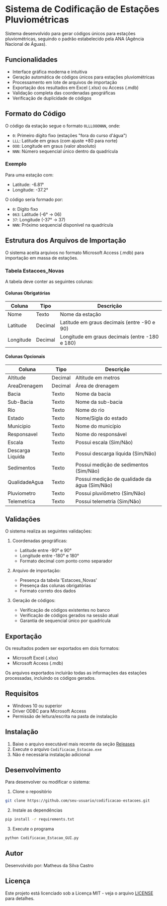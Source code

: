 # Sistema de Codificação de Estações Pluviométricas

Sistema desenvolvido para gerar códigos únicos para estações pluviométricas, seguindo o padrão estabelecido pela ANA (Agência Nacional de Águas).

## Funcionalidades

- Interface gráfica moderna e intuitiva
- Geração automática de códigos únicos para estações pluviométricas
- Processamento em lote de arquivos de importação
- Exportação dos resultados em Excel (.xlsx) ou Access (.mdb)
- Validação completa das coordenadas geográficas
- Verificação de duplicidade de códigos

## Formato do Código

O código da estação segue o formato `0LLLOOONNN`, onde:
- `0`: Primeiro dígito fixo (estações "fora do curso d'água")
- `LLL`: Latitude em graus (com ajuste +80 para norte)
- `OOO`: Longitude em graus (valor absoluto)
- `NNN`: Número sequencial único dentro da quadrícula

### Exemplo
Para uma estação com:
- Latitude: -6.81°
- Longitude: -37.2°

O código seria formado por:
- `0`: Dígito fixo
- `063`: Latitude (-6° → 06)
- `37`: Longitude (-37° → 37)
- `NNN`: Próximo sequencial disponível na quadrícula

## Estrutura dos Arquivos de Importação

O sistema aceita arquivos no formato Microsoft Access (.mdb) para importação em massa de estações.

### Tabela Estacoes_Novas

A tabela deve conter as seguintes colunas:

#### Colunas Obrigatórias

| Coluna | Tipo | Descrição |
|--------|------|-----------|
| Nome | Texto | Nome da estação |
| Latitude | Decimal | Latitude em graus decimais (entre -90 e 90) |
| Longitude | Decimal | Longitude em graus decimais (entre -180 e 180) |

#### Colunas Opcionais

| Coluna | Tipo | Descrição |
|--------|------|-----------|
| Altitude | Decimal | Altitude em metros |
| AreaDrenagem | Decimal | Área de drenagem |
| Bacia | Texto | Nome da bacia |
| Sub-Bacia | Texto | Nome da sub-bacia |
| Rio | Texto | Nome do rio |
| Estado | Texto | Nome/Sigla do estado |
| Municipio | Texto | Nome do município |
| Responsavel | Texto | Nome do responsável |
| Escala | Texto | Possui escala (Sim/Não) |
| Descarga Liquida | Texto | Possui descarga líquida (Sim/Não) |
| Sedimentos | Texto | Possui medição de sedimentos (Sim/Não) |
| QualidadeAgua | Texto | Possui medição de qualidade da água (Sim/Não) |
| Pluviometro | Texto | Possui pluviômetro (Sim/Não) |
| Telemetrica | Texto | Possui telemetria (Sim/Não) |

## Validações

O sistema realiza as seguintes validações:

1. Coordenadas geográficas:
   - Latitude entre -90° e 90°
   - Longitude entre -180° e 180°
   - Formato decimal com ponto como separador

2. Arquivo de importação:
   - Presença da tabela 'Estacoes_Novas'
   - Presença das colunas obrigatórias
   - Formato correto dos dados

3. Geração de códigos:
   - Verificação de códigos existentes no banco
   - Verificação de códigos gerados na sessão atual
   - Garantia de sequencial único por quadrícula

## Exportação

Os resultados podem ser exportados em dois formatos:
- Microsoft Excel (.xlsx)
- Microsoft Access (.mdb)

Os arquivos exportados incluirão todas as informações das estações processadas, incluindo os códigos gerados.

## Requisitos

- Windows 10 ou superior
- Driver ODBC para Microsoft Access
- Permissão de leitura/escrita na pasta de instalação

## Instalação

1. Baixe o arquivo executável mais recente da seção [Releases](../../releases)
2. Execute o arquivo `Codificacao_Estacao.exe`
3. Não é necessária instalação adicional

## Desenvolvimento

Para desenvolver ou modificar o sistema:

1. Clone o repositório
```bash
git clone https://github.com/seu-usuario/codificacao-estacoes.git
```

2. Instale as dependências
```bash
pip install -r requirements.txt
```

3. Execute o programa
```bash
python Codificacao_Estacao_GUI.py
```

## Autor

Desenvolvido por: Matheus da Silva Castro

## Licença

Este projeto está licenciado sob a Licença MIT - veja o arquivo [LICENSE](LICENSE) para detalhes. 